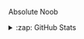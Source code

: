 Absolute Noob 


<details>
  <summary>:zap: GitHub Stats</summary>

    (https://github-readme-stats.vercel.app/api?username=TheCheesyWiggle&show_icons=true&theme=great-gatsby)

    (https://github-readme-stats.vercel.app/api/top-langs/?username=TheCheesyWiggle&theme=great-gatsby)](https://github.com/anuraghazra/github-readme-stats)
</details>
